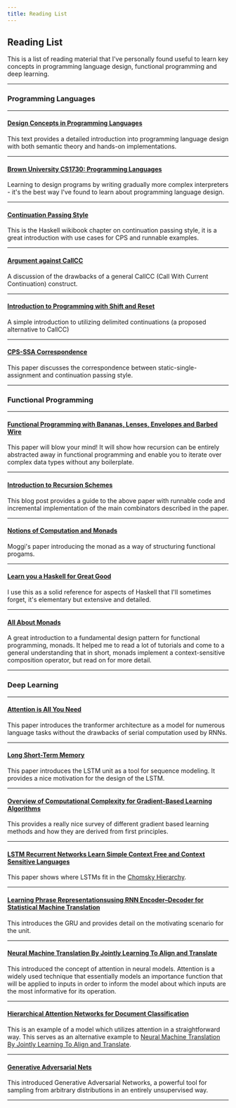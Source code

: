 ```yaml
---
title: Reading List
---
```

## Reading List
This is a list of reading material that I've personally found useful to learn key concepts in programming language design, functional programming and deep learning.

***

### Programming Languages

***

#### [Design Concepts in Programming Languages](https://mitpress.mit.edu/books/design-concepts-programming-languages)
This text provides a detailed introduction into programming language design with both semantic theory and hands-on implementations.

***

#### [Brown University CS1730: Programming Languages](https://cs.brown.edu/courses/cs173/2014/assignments.html)
Learning to design programs by writing gradually more complex interpreters - it's the best way I've found to learn about programming language design.

***

#### [Continuation Passing Style](https://en.wikibooks.org/wiki/Haskell/Continuation_passing_style)
This is the Haskell wikibook chapter on continuation passing style, it is a great introduction with use cases for CPS and runnable examples.

***

#### [Argument against CallCC](http://okmij.org/ftp/continuations/against-callcc.html)
A discussion of the drawbacks of a general CallCC (Call With Current Continuation) construct.

***

#### [Introduction to Programming with Shift and Reset](http://pllab.is.ocha.ac.jp/~asai/cw2011tutorial/main-e.pdf)
A simple introduction to utilizing delimited continuations (a proposed alternative to CallCC)

***

#### [CPS-SSA Correspondence](https://www.cs.purdue.edu/homes/suresh/502-Fall2008/papers/kelsey-ssa-cps.pdf)
This paper discusses the correspondence between static-single-assignment and continuation passing style.

***

### Functional Programming

***

#### [Functional Programming with Bananas, Lenses, Envelopes and Barbed Wire](https://maartenfokkinga.github.io/utwente/mmf91m.pdf)
This paper will blow your mind! It will show how recursion can be entirely abstracted away in functional programming and enable you to iterate over complex data types without any boilerplate.

***

#### [Introduction to Recursion Schemes](https://blog.sumtypeofway.com/posts/introduction-to-recursion-schemes.html)
This blog post provides a guide to the above paper with runnable code and incremental implementation of the main combinators described in the paper.

***

#### [Notions of Computation and Monads](https://www.cs.cmu.edu/~crary/819-f09/Moggi91.pdf)
Moggi's paper introducing the monad as a way of structuring functional progams.

***

#### [Learn you a Haskell for Great Good](http://learnyouahaskell.com/chapters)
I use this as a solid reference for aspects of Haskell that I'll sometimes forget, it's elementary but extensive and detailed.

***

#### [All About Monads](https://wiki.haskell.org/All_About_Monads)
A great introduction to a fundamental design pattern for functional programming, monads. It helped me to read a lot of tutorials and come to a general understanding that in short, monads implement a context-sensitive composition operator, but read on for more detail.

***

### Deep Learning

***

#### [Attention is All You Need](https://arxiv.org/abs/1706.03762)
This paper introduces the tranformer architecture as a model for numerous language tasks without the drawbacks of serial computation used by RNNs.

***

#### [Long Short-Term Memory](https://www.researchgate.net/publication/13853244_Long_Short-term_Memory) 
This paper introduces the LSTM unit as a tool for sequence modeling. It provides a nice  motivation for the design of the LSTM.

***

#### [Overview of Computational Complexity for Gradient-Based Learning Algorithms](https://web.stanford.edu/class/psych209a/ReadingsByDate/02_25/Williams%20Zipser95RecNets.pdf)
This provides a really nice survey of different gradient based learning methods and how they are derived from first principles.

***

#### [LSTM Recurrent Networks Learn Simple Context Free and Context Sensitive Languages](ftp://ftp.idsia.ch/pub/juergen/L-IEEE.pdf)
This paper shows where LSTMs fit in the [Chomsky Hierarchy](https://en.wikipedia.org/wiki/Chomsky_hierarchy).

***

#### [Learning Phrase Representationsusing RNN Encoder–Decoder for Statistical Machine Translation](https://arxiv.org/pdf/1406.1078.pdf)
This introduces the GRU and provides detail on the motivating scenario for the unit.

***

#### [Neural Machine Translation By Jointly Learning To Align and Translate](https://arxiv.org/pdf/1409.0473.pdf)
This introduced the concept of attention in neural models. Attention is a widely used technique that essentially models an importance function that will be applied to inputs in order to inform the model about which inputs are the most informative for its operation. 

***

#### [Hierarchical Attention Networks for Document Classification](http://www.cs.cmu.edu/~./hovy/papers/16HLT-hierarchical-attention-networks.pdf)
This is an example of a model which utilizes attention in  a straightforward way. This serves as an alternative example to [Neural Machine Translation By Jointly Learning To Align and Translate](https://arxiv.org/pdf/1409.0473.pdf).

***

#### [Generative Adversarial Nets](https://papers.nips.cc/paper/5423-generative-adversarial-nets.pdf)
This introduced Generative Adversarial Networks, a powerful tool for sampling from arbitrary distributions in an entirely unsupervised way.

***